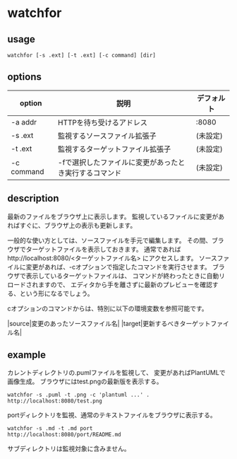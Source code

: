watchfor
========

usage
-----

	watchfor [-s .ext] [-t .ext] [-c command] [dir]

options
-------

|option|説明|デフォルト|
|------|----|----------|
|-a addr|HTTPを待ち受けるアドレス|:8080|
|-s .ext|監視するソースファイル拡張子|(未設定)|
|-t .ext|監視するターゲットファイル拡張子|(未設定)|
|-c command|-fで選択したファイルに変更があったとき実行するコマンド|(未設定)|

description
-----------

最新のファイルをブラウザ上に表示します。
監視しているファイルに変更があればすぐに、ブラウザ上の表示も更新します。

一般的な使い方としては、ソースファイルを手元で編集します。
その間、ブラウザでターゲットファイルを表示しておきます。
通常であれば http://localhost:8080/<ターゲットファイル名> にアクセスします。
ソースファイルに変更があれば、-cオプションで指定したコマンドを実行させます。
ブラウザで表示しているターゲットファイルは、
コマンドが終わったときに自動リロードされますので、
エディタから手を離さずに最新のプレビューを確認する、という形になるでしょう。

cオプションのコマンドからは、特別に以下の環境変数を参照可能です。

|source|変更のあったソースファイル名|
|target|更新するべきターゲットファイル名|

example
-------

カレントディレクトリの.pumlファイルを監視して、
変更があればPlantUMLで画像生成。
ブラウザにはtest.pngの最新版を表示する。

	watchfor -s .puml -t .png -c 'plantuml ...' .
	http://localhost:8080/test.png

portディレクトリを監視、通常のテキストファイルをブラウザに表示する。

	watchfor -s .md -t .md port
	http://localhost:8080/port/README.md

サブディレクトリは監視対象に含みません。
